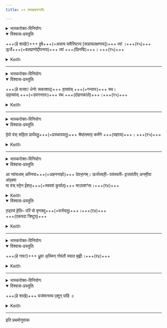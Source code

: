 ```yaml
---
title: ०१ शाखाहरणादिः

---
```



<details><summary>भास्करोक्त-विनियोगः</summary>

तत्रामावास्यायां सन्नयतश्शाखामाच्छिनत्यध्वर्युः - 
</details>

<details open><summary>विश्वास-प्रस्तुतिः</summary>

+++(हे शाखे!)+++ इ॒षे+++(=अन्नाय सवैरिष्टाय [सन्नायलक्षणाय])+++ त्वा॑  ।+++(र५)+++  
ऊ॒र्जे+++(=बलप्राणोद्दीपनाय)+++ त्वा॑  +++(छिनद्मि)+++। +++(र५)+++ 
</details>

<details><summary>Keith</summary>

For food thee, for strength thee!
</details>



____

<details><summary>भास्करोक्त-विनियोगः</summary>

वत्सानपाकरोति
</details>

<details open><summary>विश्वास-प्रस्तुतिः</summary>

+++(हे वत्साः! धेनोः सकाशाद्)+++ वा॒यव॑स् +++(=गन्तारः)+++ स्थ।  
उपा॒यव॑स् +++(=उपगन्तारः)+++ स्थ +++(दोहनकाले)+++।+++(र५)+++
</details>

<details><summary>Keith</summary>

Ye are winds, ye are approachers.
</details>


____

<details><summary>भास्करोक्त-विनियोगः</summary>

गोचराय गाः प्रस्थापयति
</details>

<details open><summary>विश्वास-प्रस्तुतिः</summary>

दे॒वो व॑स् सवि॒ता प्रार्प॑यतु॒+++(=प्रस्थापयतु)+++ श्रेष्ठ॑तमाय॒ कर्म॑णे +++(यज्ञाय)+++। +++(र५)+++
</details>

<details><summary>Keith</summary>

Let the god Savitr impel you to the most excellent offering.

</details>


____

<details><summary>भास्करोक्त-विनियोगः</summary>

प्रस्थाप्यमाना गा एव प्रार्थयते
</details>

<details open><summary>विश्वास-प्रस्तुतिः</summary>

आ प्या॑यध्वम् अघ्निया+++(=अहननार्हाः)+++ देवभा॒गम्। 
ऊर्ज॑स्वती॒ᳶ पय॑स्वतीᳶ प्र॒जाव॑तीर् अनमी॒वा अ॑य॒क्ष्मा  
मा व॑स् स्ते॒न ई॑शत॒+++(=स्ववशं कुर्यात्)+++ माऽघशꣳ॑सः।+++(र४)+++  
</details>

<details><summary>Keith</summary>

O invincible ones, swell with the share for the gods,  
Full of strength, of milk, rich in offspring, free from sickness, from disease.

Let no thief, no evil worker, have control over you.
</details>

<details open><summary>विश्वास-प्रस्तुतिः</summary>


रु॒द्रस्य॑ हे॒तिःᳶ परि॑ वो वृणक्तु+++(=वर्जयतु)+++।+++(र४)+++  
+++(एकपदा त्रिष्टुप्)+++
</details>

<details><summary>Keith</summary>

Let Rudra's dart avoid you.

</details>

____

<details><summary>भास्करोक्त-विनियोगः</summary>

यजमानं ध्यायति ईक्षते वा
</details>

<details open><summary>विश्वास-प्रस्तुतिः</summary>

+++(हे गावः!)+++ ध्रु॒वा अ॒स्मिन् गोप॑तौ स्यात ब॒ह्वीः।+++(र४)+++ 
</details>

<details><summary>Keith</summary>

Abide ye, numerous, with this lord of cattle.

</details>


____

<details><summary>भास्करोक्त-विनियोगः</summary>

शाखामुपगूहति
</details>

<details open><summary>विश्वास-प्रस्तुतिः</summary>

+++(हे शाखे)+++ यज॑मानस्य प॒शून् पा॑हि ॥ 
</details>

<details><summary>Keith</summary>

Do thou protect the cattle of the sacrificer.

</details>


____

इति प्रथमोनुवाकः  

